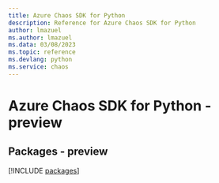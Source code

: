 ```yaml
---
title: Azure Chaos SDK for Python
description: Reference for Azure Chaos SDK for Python
author: lmazuel
ms.author: lmazuel
ms.data: 03/08/2023
ms.topic: reference
ms.devlang: python
ms.service: chaos
---
```

# Azure Chaos SDK for Python - preview
## Packages - preview
[!INCLUDE [packages](chaos-index.md)]